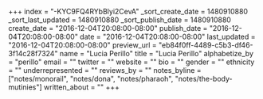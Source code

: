 +++
index = "-KYC9FQ4RYbBlyi2CevA"
_sort_create_date = 1480910880
_sort_last_updated = 1480910880
_sort_publish_date = 1480910880
create_date = "2016-12-04T20:08:00-08:00"
publish_date = "2016-12-04T20:08:00-08:00"
date = "2016-12-04T20:08:00-08:00"
last_updated = "2016-12-04T20:08:00-08:00"
preview_url = "eb84f0ff-4489-c5b3-df46-3f14c28f7324"
name = "Lucia Perillo"
title = "Lucia Perillo"
alphabetize_by = "perillo"
email = ""
twitter = ""
website = ""
bio = ""
gender = ""
ethnicity = ""
underrepresented = ""
reviews_by = ""
notes_byline = ["notes/monorail", "notes/dona", "notes/pharaoh", "notes/the-body-mutinies"]
written_about = ""
+++

